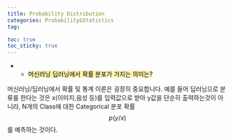 ```yaml
---
title: Probability Distribution
categories: Probability&Statistics
tag: 

toc: true
toc_sticky: true
---
```


- - <mark style='background-color: #fff5b1'> 머신러닝 딥러닝에서 확률 분포가 가지는 의미는? </mark>

머신러닝/딥러닝에서 확률 및 통계 이론은 굉장히 중요합니다. 예를 들어 딥러닝으로 분류를 한다는 것은 x(이미지,음성 등)를 입력값으로 받아 y값을 단순히 출력하는것이 아니라, N개의 Class에 대한 Categorical 분포 확률 $$p(y/x)$$를 예측하는 것이다. 



